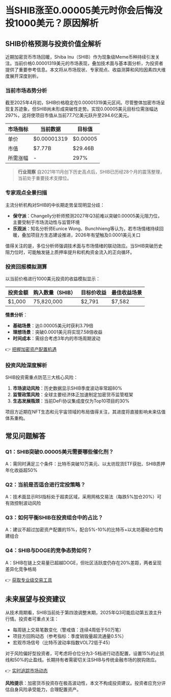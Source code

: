 # 当SHIB涨至0.00005美元时你会后悔没投1000美元？原因解析

## SHIB价格预测与投资价值全解析

近期加密货币市场回暖，Shiba Inu（SHIB）作为现象级Meme币种持续引发关注。当前价格0.00001319美元的市场表现，叠加技术面与基本面分析，为投资者提供了重要参考信息。本文将从市场现状、专家观点、收益测算和风险因素四大维度展开深度剖析。

### 当前市场态势分析

截至2025年4月初，SHIB价格稳定在0.00001319美元区间。尽管整体加密市场呈现复苏迹象，但SHIB尚未形成突破性走势。实现0.00005美元目标位需涨幅达297%，这将使项目市值从当前77.7亿美元跃升至294.6亿美元。

| 市场指标        | 当前数据       | 目标值         |
|-----------------|---------------|---------------|
| 单价            | $0.00001319   | $0.00005      |
| 市值            | $7.77B        | $29.46B       |
| 所需涨幅        | -             | 297%          |

> **行业观察** 自2021年11月创下历史高点后，SHIB已历经28个月的震荡整理，当前处于重要技术支撑位。

### 专家观点全景扫描

主流分析机构对SHIB的中长期走势呈现明显分歧：

- **保守派**：Changelly分析师预测2027年Q3前难以突破0.00005美元阻力位，主要受制于市场流动性与监管环境
- **乐观派**：知名分析师Eunice Wong、Bunchhieng等认为，若市场情绪持续回暖，叠加项目方生态建设推进，2026年有望触及0.0001美元关口

值得关注的是，多位分析师强调技术面与市场情绪的联动效应。当SHIB突破历史阻力位时，可能触发链上质押率提升和机构资金流入的正向循环。

### 投资回报模拟测算

以当前价格进行1000美元投资的收益模拟显示：

| 投资金额 | 购入数量（SHIB） | 目标价收益 | 最佳收益场景 |
|---------|------------------|------------|--------------|
| $1,000  | 75,820,000       | $2,791     | $7,582       |

**情景分析**：
- **基础场景**：达0.00005美元时获利3.79倍
- **理想场景**：突破0.0001美元将实现7.58倍收益
- **时间成本**：需综合考虑3年内的市场周期波动

👉 [把握加密资产配置机遇](https://bit.ly/okx_welcome)

### 投资风险深度解析

SHIB投资需重点防范三大核心风险：

1. **市场波动风险**：历史数据显示SHIB季度波动率常超80%
2. **监管政策风险**：全球主要经济体正加速制定加密货币监管框架
3. **生态发展瓶颈**：当前DeFi协议集成度仅为Top10项目的30%

项目方近期在NFT生态和元宇宙领域的布局值得关注，其进度将直接影响未来估值体系重构。

## 常见问题解答

### Q1：SHIB突破0.00005美元需要哪些催化剂？
A：需同时满足三个条件：比特币突破10万美元、以太坊现货ETF获批、SHIB质押年化收益超50%

### Q2：当前是否适合进行定投策略？
A：技术面显示RSI指标处于超卖区域，采用网格交易法（每跌5%加仓20%）可有效控制波动风险

### Q3：如何平衡SHIB在投资组合中的占比？
A：建议不超过加密资产配置的15%，配合5%-10%的比特币+以太坊基础仓位构建组合

### Q4：SHIB与DOGE的竞争态势如何？
A：SHIB在链上交易量已超越DOGE，但社区活跃度仍存在20%差距，两者呈现差异化竞争格局

👉 [获取专业级交易工具](https://bit.ly/okx_welcome)

## 未来展望与投资建议

从技术周期看，SHIB当前处于第四浪调整末期，2025年Q3可能启动第五浪主升行情。投资者可重点关注：

- 每周链上交易笔数变化（警戒值：连续4周低于50万笔）
- 项目方回购动态（参考指标：季度销毁量超流通量0.5%）
- 宏观市场信号（比特币波动率指数VOL72低于45）

对于风险偏好型投资者，可考虑将仓位分为3-5档进行动态配置，设置15%的止损线和50%的止盈线。长期持有者需密切关注SHIB与传统金融市场的脱钩效应。

👉 [实时追踪市场动态](https://bit.ly/okx_welcome)

**风险提示**：加密货币投资存在极高波动性，本文不构成投资建议。投资者应充分评估自身风险承受能力，合理配置资产。